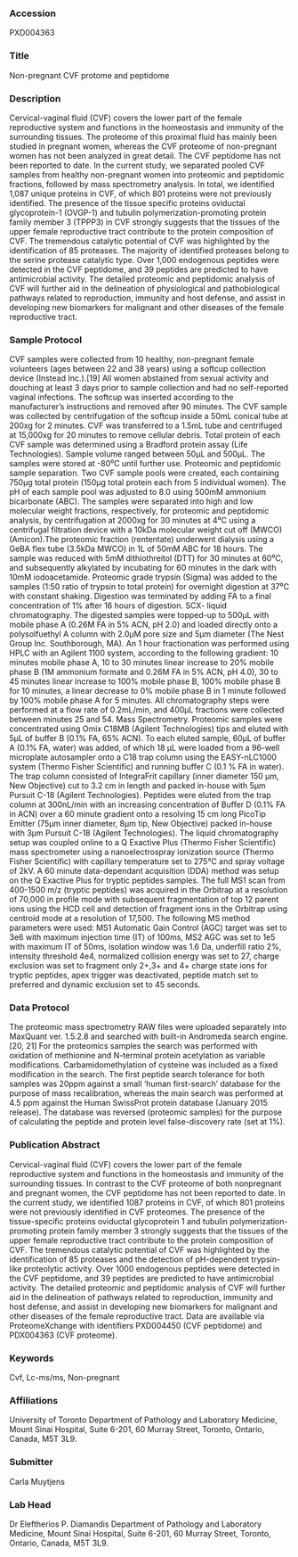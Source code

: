 ### Accession
PXD004363

### Title
Non-pregnant CVF protome and peptidome

### Description
Cervical-vaginal fluid (CVF) covers the lower part of the female reproductive system and functions in the homeostasis and immunity of the surrounding tissues. The proteome of this proximal fluid has mainly been studied in pregnant women, whereas the CVF proteome of non-pregnant women has not been analyzed in great detail. The CVF peptidome has not been reported to date. In the current study, we separated pooled CVF samples from healthy non-pregnant women into proteomic and peptidomic fractions, followed by mass spectrometry analysis. In total, we identified 1,087 unique proteins in CVF, of which 801 proteins were not previously identified. The presence of the tissue specific proteins oviductal glycoprotein-1 (OVGP-1) and tubulin polymerization-promoting protein family member 3 (TPPP3) in CVF strongly suggests that the tissues of the upper female reproductive tract contribute to the protein composition of CVF. The tremendous catalytic potential of CVF was highlighted by the identification of 85 proteases. The majority of identified proteases belong to the serine protease catalytic type. Over 1,000 endogenous peptides were detected in the CVF peptidome, and 39 peptides are predicted to have antimicrobial activity. The detailed proteomic and peptidomic analysis of CVF will further aid in the delineation of physiological and pathobiological pathways related to reproduction, immunity and host defense, and assist in developing new biomarkers for malignant and other diseases of the female reproductive tract.

### Sample Protocol
CVF samples were collected from 10 healthy, non-pregnant female volunteers (ages between 22 and 38 years) using a softcup collection device (Instead Inc.).[19] All women abstained from sexual activity and douching at least 3 days prior to sample collection and had no self-reported vaginal infections. The softcup was inserted according to the manufacturer’s instructions and removed after 90 minutes. The CVF sample was collected by centrifugation of the softcup inside a 50mL conical tube at 200xg for 2 minutes. CVF was transferred to a 1.5mL tube and centrifuged at 15,000xg for 20 minutes to remove cellular debris. Total protein of each CVF sample was determined using a Bradford protein assay (Life Technologies). Sample volume ranged between 50µL and 500µL. The samples were stored at -80⁰C until further use.
Proteomic and peptidomic sample separation. Two CVF sample pools were created, each containing 750µg total protein (150µg total protein each from 5 individual women). The pH of each sample pool was adjusted to 8.0 using 500mM ammonium bicarbonate (ABC). The samples were separated into high and low molecular weight fractions, respectively, for proteomic and peptidomic analysis, by centrifugation at 2000xg for 30 minutes at 4⁰C using a centrifugal filtration device with a 10kDa molecular weight cut off (MWCO) (Amicon).The proteomic fraction (rententate) underwent dialysis using a GeBA flex tube (3.5kDa MWCO) in 1L of 50mM ABC for 18 hours. The sample was reduced with 5mM dithiothreitol (DTT) for 30 minutes at 60⁰C, and subsequently alkylated by incubating for 60 minutes in the dark with 10mM iodoacetamide. Proteomic grade trypsin (Sigma) was added to the samples (1:50 ratio of trypsin to total protein) for overnight digestion at 37⁰C with constant shaking. Digestion was terminated by adding FA to a final concentration of 1% after 16 hours of digestion. 
SCX- liquid chromatography. The digested samples were topped-up to 500µL with mobile phase A (0.26M FA in 5% ACN, pH 2.0) and loaded directly onto a polysolfuethyl A column with 2.0µM pore size and 5µm diameter (The Nest Group Inc. Southborough, MA). An 1 hour fractionation was performed using HPLC with an Agilent 1100 system, according to the following gradient: 10 minutes mobile phase A, 10 to 30 minutes linear increase to 20% mobile phase B (1M ammonium formate and 0.26M FA in 5% ACN, pH 4.0), 30 to 45 minutes linear increase to 100% mobile phase B, 100% mobile phase B for 10 minutes, a linear decrease to 0% mobile phase B in 1 minute followed by 100% mobile phase A for 5 minutes. All chromatography steps were performed at a flow rate of 0.2mL/min, and 400µL fractions were collected between minutes 25 and 54. 
Mass Spectrometry. Proteomic samples were concentrated using Omix C18MB (Agilent Technologies) tips and eluted with 5µL of buffer B (0.1% FA, 65% ACN). To each eluted sample, 60µL of buffer A (0.1% FA, water) was added, of which 18 µL were loaded from a 96-well microplate autosampler onto a C18 trap column using the EASY-nLC1000 system (Thermo Fisher Scientific) and running buffer C (0.1 % FA in water). The trap column consisted of IntegraFrit capillary (inner diameter 150 µm, New Objective) cut to 3.2 cm in length and packed in-house with 5µm Pursuit C-18 (Agilent Technologies). Peptides were eluted from the trap column at 300nL/min with an increasing concentration of Buffer D (0.1% FA in ACN) over a 60 minute gradient onto a resolving 15 cm long PicoTip Emitter (75µm inner diameter, 8µm tip, New Objective) packed in-house with 3µm Pursuit C-18 (Agilent Technologies). The liquid chromatography setup was coupled online to a Q Exactive Plus (Thermo Fisher Scientific) mass spectrometer using a nanoelectrospray ionization source (Thermo Fisher Scientific) with capillary temperature set to 275°C and spray voltage of 2kV. A 60 minute data-dependant acquisition (DDA) method was setup on the Q Exactive Plus for tryptic peptides samples. The full MS1 scan from 400-1500 m/z (tryptic peptides) was acquired in the Orbitrap at a resolution of 70,000 in profile mode with subsequent fragmentation of top 12 parent ions using the HCD cell and detection of fragment ions in the Orbitrap using centroid mode at a resolution of 17,500. The following MS method parameters were used: MS1 Automatic Gain Control (AGC) target was set to 3e6 with maximum injection time (IT) of 100ms, MS2 AGC was set to 1e5 with maximum IT of 50ms, isolation window was 1.6 Da, underfill ratio 2%, intensity threshold 4e4, normalized collision energy was set to 27, charge exclusion was set to fragment only 2+,3+ and 4+ charge state ions for tryptic peptides, apex trigger was deactivated, peptide match set to preferred and dynamic exclusion set to 45 seconds.


### Data Protocol
The proteomic mass spectrometry RAW files were uploaded separately into MaxQuant ver. 1.5.2.8 and searched with built-in Andromeda search engine.[20, 21] For the proteomics samples the search was performed with oxidation of methionine and N-terminal protein acetylation as variable modifications. Carbamidomethylation of cysteine was included as a fixed modification in the search. The first peptide search tolerance for both samples was 20ppm against a small ‘human first-search’ database for the purpose of mass recalibration, whereas the main search was performed at 4.5 ppm against the Human SwissProt protein database (January 2015 release). The database was reversed (proteomic samples) for the purpose of calculating the peptide and protein level false-discovery rate (set at 1%).

### Publication Abstract
Cervical-vaginal fluid (CVF) covers the lower part of the female reproductive system and functions in the homeostasis and immunity of the surrounding tissues. In contrast to the CVF proteome of both nonpregnant and pregnant women, the CVF peptidome has not been reported to date. In the current study, we identified 1087 proteins in CVF, of which 801 proteins were not previously identified in CVF proteomes. The presence of the tissue-specific proteins oviductal glycoprotein 1 and tubulin polymerization-promoting protein family member 3 strongly suggests that the tissues of the upper female reproductive tract contribute to the protein composition of CVF. The tremendous catalytic potential of CVF was highlighted by the identification of 85 proteases and the detection of pH-dependent trypsin-like proteolytic activity. Over 1000 endogenous peptides were detected in the CVF peptidome, and 39 peptides are predicted to have antimicrobial activity. The detailed proteomic and peptidomic analysis of CVF will further aid in the delineation of pathways related to reproduction, immunity and host defense, and assist in developing new biomarkers for malignant and other diseases of the female reproductive tract. Data are available via ProteomeXchange with identifiers PXD004450 (CVF peptidome) and PDX004363 (CVF proteome).

### Keywords
Cvf, Lc-ms/ms, Non-pregnant

### Affiliations
University of Toronto
Department of Pathology and Laboratory Medicine, Mount Sinai Hospital, Suite 6-201, 60 Murray Street, Toronto, Ontario, Canada, M5T 3L9.

### Submitter
Carla Muytjens

### Lab Head
Dr Eleftherios P. Diamandis
Department of Pathology and Laboratory Medicine, Mount Sinai Hospital, Suite 6-201, 60 Murray Street, Toronto, Ontario, Canada, M5T 3L9.


